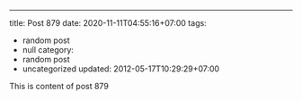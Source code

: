 ---
title: Post 879
date: 2020-11-11T04:55:16+07:00
tags:
  - random post
  - null
category:
  - random post
  - uncategorized
updated: 2012-05-17T10:29:29+07:00

This is content of post 879